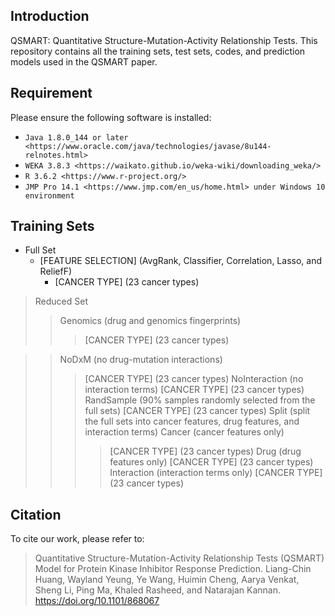 ## Introduction

QSMART: Quantitative Structure-Mutation-Activity Relationship Tests. This repository contains all the training sets, test sets, codes, and prediction models used in the QSMART paper.

## Requirement

Please ensure the following software is installed:

- `Java 1.8.0_144 or later <https://www.oracle.com/java/technologies/javase/8u144-relnotes.html>`
- `WEKA 3.8.3 <https://waikato.github.io/weka-wiki/downloading_weka/>`
- `R 3.6.2 <https://www.r-project.org/>`
- `JMP Pro 14.1 <https://www.jmp.com/en_us/home.html> under Windows 10 environment`

## Training Sets

* Full Set
	* [FEATURE SELECTION] (AvgRank, Classifier, Correlation, Lasso, and ReliefF)
		* [CANCER TYPE] (23 cancer types)

> Reduced Set
>> Genomics (drug and genomics fingerprints)
>>> [CANCER TYPE] (23 cancer types)

>> NoDxM (no drug-mutation interactions)
>>> [CANCER TYPE] (23 cancer types)
>> NoInteraction (no interaction terms)
>>> [CANCER TYPE] (23 cancer types)
>> RandSample (90% samples randomly selected from the full sets)
>>> [CANCER TYPE] (23 cancer types)
>> Split (split the full sets into cancer features, drug features, and interaction terms)
>>> Cancer (cancer features only)
>>>> [CANCER TYPE] (23 cancer types)
>>> Drug (drug features only)
>>>> [CANCER TYPE] (23 cancer types)
>>> Interaction (interaction terms only)
>>>> [CANCER TYPE] (23 cancer types)

## Citation

To cite our work, please refer to:

> Quantitative Structure-Mutation-Activity Relationship Tests (QSMART) Model for Protein Kinase Inhibitor Response Prediction. Liang-Chin Huang, Wayland Yeung, Ye Wang, Huimin Cheng, Aarya Venkat, Sheng Li, Ping Ma, Khaled Rasheed, and Natarajan Kannan. https://doi.org/10.1101/868067
